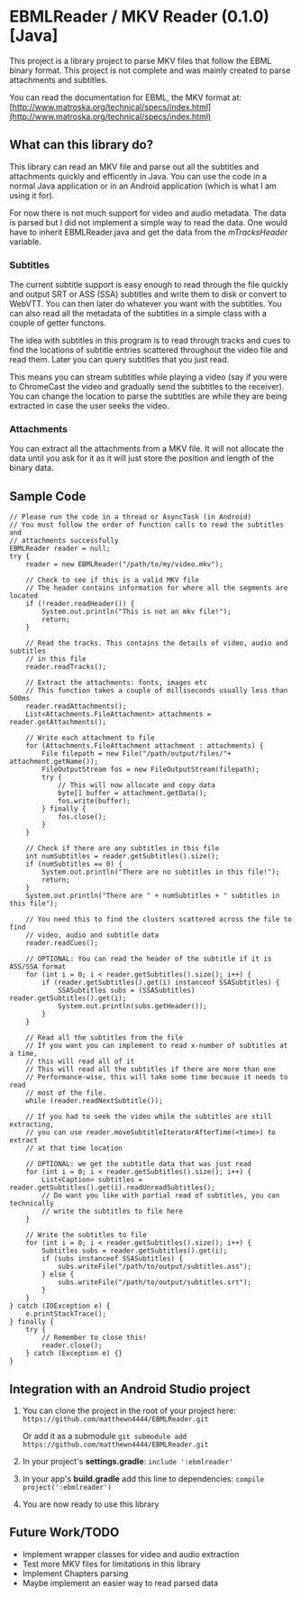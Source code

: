 # EBMLReader / MKV Reader (0.1.0) [Java]
This project is a library project to parse MKV files that follow the EBML binary
format. This project is not complete and was mainly created to parse attachments
and subtitles.

You can read the documentation for EBML, the MKV format at:
[http://www.matroska.org/technical/specs/index.html](http://www.matroska.org/technical/specs/index.html)

## What can this library do?

This library can read an MKV file and parse out all the subtitles and attachments
quickly and efficently in Java. You can use the code in a normal Java application
or in an Android application (which is what I am using it for).


For now there is not much support for video and audio metadata. The data is parsed
but I did not implement a simple way to read the data. One would have to inherit
EBMLReader.java and get the data from the *mTracksHeader* variable.

### Subtitles

The current subtitle support is easy enough to read through the file quickly
and output SRT or ASS (SSA) subtitles and write them to disk or convert to WebVTT.
You can then later do whatever you want with the subtitles. You can also read
all the metadata of the subtitles in a simple class with a couple of getter
functons.


The idea with subtitles in this program is to read through tracks and cues to
find the locations of subtitle entries scattered throughout the video file and
read them. Later you can query subtitles that you just read.


This means you can stream subtitles while playing a video (say if you were
to ChromeCast the video and gradually send the subtitles to the receiver). You
can change the location to parse the subtitles are while they are being extracted
in case the user seeks the video.

### Attachments

You can extract all the attachments from a MKV file. It will not allocate the
data until you ask for it as it will just store the position and length of the
binary data.

## Sample Code

    // Please run the code in a thread or AsyncTask (in Android)
    // You must follow the order of function calls to read the subtitles and
    // attachments successfully
    EBMLReader reader = null;
    try {
        reader = new EBMLReader("/path/to/my/video.mkv");

        // Check to see if this is a valid MKV file
        // The header contains information for where all the segments are located
        if (!reader.readHeader()) {
            System.out.println("This is not an mkv file!");
            return;
        }

        // Read the tracks. This contains the details of video, audio and subtitles
        // in this file
        reader.readTracks();

        // Extract the attachments: fonts, images etc
        // This function takes a couple of milliseconds usually less than 500ms
        reader.readAttachments();
        List<Attachments.FileAttachment> attachments = reader.getAttachments();

        // Write each attachment to file
        for (Attachments.FileAttachment attachment : attachments) {
            File filepath = new File("/path/output/files/"+ attachment.getName());
            FileOutputStream fos = new FileOutputStream(filepath);
            try {
                // This will now allocate and copy data
                byte[] buffer = attachment.getData();
                fos.write(buffer);
            } finally {
                fos.close();
            }
        }

        // Check if there are any subtitles in this file
        int numSubtitles = reader.getSubtitles().size();
        if (numSubtitles == 0) {
            System.out.println("There are no subtitles in this file!");
            return;
        }
        System.out.println("There are " + numSubtitles + " subtitles in this file");

        // You need this to find the clusters scattered across the file to find
        // video, audio and subtitle data
        reader.readCues();

        // OPTIONAL: You can read the header of the subtitle if it is ASS/SSA format
        for (int i = 0; i < reader.getSubtitles().size(); i++) {
            if (reader.getSubtitles().get(i) instanceof SSASubtitles) {
                SSASubtitles subs = (SSASubtitles) reader.getSubtitles().get(i);
                System.out.println(subs.getHeader());
            }
        }

        // Read all the subtitles from the file
        // If you want you can implement to read x-number of subtitles at a time,
        // this will read all of it
        // This will read all the subtitles if there are more than one
        // Performance-wise, this will take some time because it needs to read
        // most of the file.
        while (reader.readNextSubtitle());

        // If you had to seek the video while the subtitles are still extracting,
        // you can use reader.moveSubtitleIteratorAfterTime(<time>) to extract
        // at that time location

        // OPTIONAL: we get the subtitle data that was just read
        for (int i = 0; i < reader.getSubtitles().size(); i++) {
            List<Caption> subtitles = reader.getSubtitles().get(i).readUnreadSubtitles();
            // Do want you like with partial read of subtitles, you can technically
            // write the subtitles to file here
        }

        // Write the subtitles to file
        for (int i = 0; i < reader.getSubtitles().size(); i++) {
            Subtitles subs = reader.getSubtitles().get(i);
            if (subs instanceof SSASubtitles) {
                subs.writeFile("/path/to/output/subtitles.ass");
            } else {
                subs.writeFile("/path/to/output/subtitles.srt");
            }
        }
    } catch (IOException e) {
        e.printStackTrace();
    } finally {
        try {
            // Remember to close this!
            reader.close();
        } catch (Exception e) {}
    }


## Integration with an Android Studio project

1. You can clone the project in the root of your project here:
    ``https://github.com/matthewn4444/EBMLReader.git``

    Or add it as a submodule
    ``git submodule add https://github.com/matthewn4444/EBMLReader.git``


2. In your project's **settings.gradle**:
    ``include ':ebmlreader'``

3. In your app's **build.gradle** add this line to dependencies:
    ``compile project(':ebmlreader')``

4. You are now ready to use this library

## Future Work/TODO

- Implement wrapper classes for video and audio extraction
- Test more MKV files for limitations in this library
- Implement Chapters parsing
- Maybe implement an easier way to read parsed data
